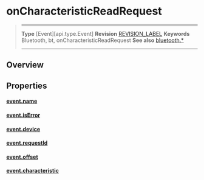 # onCharacteristicReadRequest

> --------------------- ------------------------------------------------------------------------------------------
> __Type__              [Event][api.type.Event]
> __Revision__          [REVISION_LABEL](REVISION_URL)
> __Keywords__          Bluetooth, bt, onCharacteristicReadRequest
> __See also__          [bluetooth.*](/plugin.bluetooth.md)
> --------------------- ------------------------------------------------------------------------------------------

## Overview

## Properties

#### [event.name](/plugin.bluetooth.type.Server.event.onCharacteristicReadRequest.name.md)

#### [event.isError](/plugin.bluetooth.type.Server.event.onCharacteristicReadRequest.isError.md)

#### [event.device](/plugin.bluetooth.type.Server.event.onCharacteristicReadRequest.device.md)

#### [event.requestId](/plugin.bluetooth.type.Server.event.onCharacteristicReadRequest.requestId.md)

#### [event.offset](/plugin.bluetooth.type.Server.event.onCharacteristicReadRequest.offset.md)

#### [event.characteristic](/plugin.bluetooth.type.Server.event.onCharacteristicReadRequest.characteristic.md)